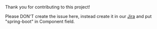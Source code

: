 Thank you for contributing to this project!

Please DON'T create the issue here, instead create it in our [Jira](https://app.camunda.com/jira/browse/CAM) and put "spring-boot" in Component field.
